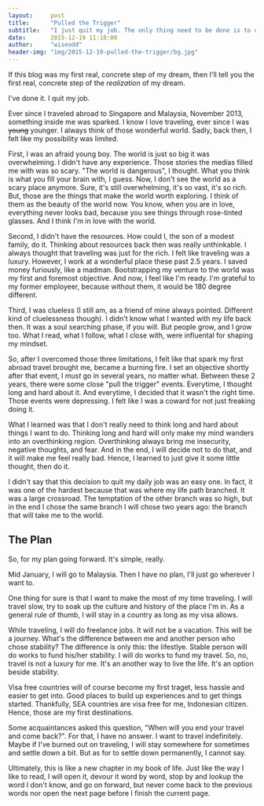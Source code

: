 ```yaml
---
layout:     post
title:      "Pulled the Trigger"
subtitle:   "I just quit my job. The only thing need to be done is to do my dream."
date:       2015-12-19 11:18:00
author:     "wiseodd"
header-img: "img/2015-12-19-pulled-the-trigger/bg.jpg"
---
```


If this blog was my first real, concrete step of my dream, then I'll tell you the first real, concrete step of the _realization_ of my dream.

I've done it. I quit my job.

Ever since I traveled abroad to Singapore and Malaysia, November 2013, something inside me was sparked. I know I love traveling, ever since I was ~~young~~ younger. I always think of those wonderful world. Sadly, back then, I felt like my possibility was limited.

First, I was an afraid young boy. The world is just so big it was overwhelming. I didn't have any experience. Those stories the medias filled me with was so scary. "The world is dangerous", I thought. What you think is what you fill your brain with, I guess. Now, I don't see the world as a scary place anymore. Sure, it's still overwhelming, it's so vast, it's so rich. But, those are the things that make the world worth exploring. I think of them as the beauty of the world now. You know, when you are in love, everything never looks bad, because you see things through rose-tinted glasses. And I think I'm in love with the world.

Second, I didn't have the resources. How could I, the son of a modest family, do it. Thinking about resources back then was really unthinkable. I always thought that traveling was just for the rich. I felt like traveling was a luxury. However, I work at a wonderful place these past 2.5 years. I saved money furiously, like a madman. Bootstrapping my venture to the world was my first and foremost objective. And now, I feel like I'm ready. I'm grateful to my former employeer, because without them, it would be 180 degree different.

Third, I was clueless (I still am, as a friend of mine always pointed. Different kind of cluelessness though). I didn't know what I wanted with my life back then. It was a soul searching phase, if you will. But people grow, and I grow too. What I read, what I follow, what I close with, were influental for shaping my mindset. 

So, after I overcomed those three limitations, I felt like that spark my first abroad travel brought me, became a burning fire. I set an objective shortly after that event, I *must* go in several years, no matter what. Between these 2 years, there were some close "pull the trigger" events. Everytime, I thought long and hard about it. And everytime, I decided that it wasn't the right time. Those events were depressing. I felt like I was a coward for not just freaking doing it.

What I learned was that I don't really need to think long and hard about things I want to do. Thinking long and hard will only make my mind wanders into an overthinking region. Overthinking always bring me insecurity, negative thoughts, and fear. And in the end, I will decide not to do that, and it will make me feel really bad. Hence, I learned to just give it some little thought, then do it. 

I didn't say that this decision to quit my daily job was an easy one. In fact, it was one of the hardest because that was where my life path branched. It was a large crossroad. The temptation of the other branch was so high, but in the end I chose the same branch I will chose two years ago: the branch that will take me to the world.

<h2 class="section-header">The Plan</h2>
So, for my plan going forward. It's simple, really. 

Mid January, I will go to Malaysia. Then I have no plan, I'll just go wherever I want to.

One thing for sure is that I want to make the most of my time traveling. I will travel slow, try to soak up the culture and history of the place I'm in. As a general rule of thumb, I will stay in a country as long as my visa allows.

While traveling, I will do freelance jobs. It will not be a vacation. This will be a journey. What's the difference between me and another person who chose stability? The difference is only this: the lifestlye. Stable person will do works to fund his/her stability. I will do works to fund my travel. So, no, travel is not a luxury for me. It's an another way to live the life. It's an option beside stability.

Visa free countries will of course become my first traget, less hassle and easier to get into. Good places to build up experiences and to get things started. Thankfully, SEA countries are visa free for me, Indonesian citizen. Hence, those are my first destinations.

Some acquaintances asked this question, "When will you end your travel and come back?". For that, I have no answer. I want to travel indefinitely. Maybe if I've burned out on traveling, I will stay somewhere for sometimes and settle down a bit. But as for to settle down permanently, I cannot say.

Ultimately, this is like a new chapter in my book of life. Just like the way I like to read, I will open it, devour it word by word, stop by and lookup the word I don't know, and go on forward, but never come back to the previous words nor open the next page before I finish the current page.
